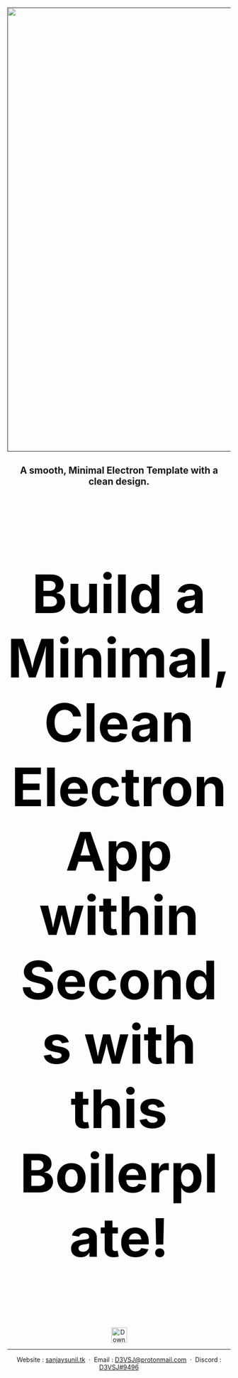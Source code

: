<h1 align="center">
  <a href=""><img src="https://i.imgur.com/4eE4Lvz.png" alt="" width="1000px"></a>
<h2 align="center">A smooth, Minimal Electron Template with a clean design.
</h1>
<div style="color:black;font-size: 80px;">
<h2 align="center">Build a Minimal, Clean Electron App within Seconds with this Boilerplate!</h2> 
</div>
<br>
<p align="center">
    <a href="https://github.com/D3VSJ/Minimal-Electron-Template/generate">
        <img src="https://img.shields.io/badge/Use-Boilerplate-blue.svg"
            alt="Download latest release" height="35px">
    </a>
</p>


---

<div align="center">

Website : [sanjaysunil.tk](https://sanjaysunil.tk) &nbsp;&middot;&nbsp;
Email : [D3VSJ@protonmail.com](mailto:D3VSJprotonmail.com) &nbsp;&middot;&nbsp;
Discord : [D3VSJ#9496](https://discordapp.com/users/732336924559278181)

</div>







